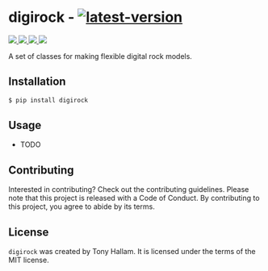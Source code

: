 # digirock - [![latest-version](https://img.shields.io/pypi/v/digirock?color=006dad&label=pypi_version&logo=Python&logoColor=white)](https://pypi.org/project/digirock)

<p align="left">
    <a href="https://github.com/trhallam/digirock/actions" 
       alt="Python Tests">
        <img src="https://img.shields.io/endpoint?url=https://gist.githubusercontent.com/trhallam/0da415ee1bf30b0fc37a2fc4ddafbdee/raw/digirock_test.json" />
    </a>
    <a href="https://trhallam.github.io/digirock/#project-layout" 
       alt="Mkdocs">
        <img src="https://img.shields.io/endpoint?url=https://gist.githubusercontent.com/trhallam/0da415ee1bf30b0fc37a2fc4ddafbdee/raw/digirock_docs.json" />
    </a>
        <a href="https://github.com/psf/black" 
       alt="black">
        <img src="https://img.shields.io/badge/code_style-black-000000.svg" />
    </a>
    </a>
        <a href="https://github.com/trhallam/digirock/blob/main/LICENSE" 
       alt="License">
        <img src="https://img.shields.io/badge/license-MIT-brightgreen" />
    </a>
</p>

A set of classes for making flexible digital rock models.

## Installation

```bash
$ pip install digirock
```

## Usage

- TODO

## Contributing

Interested in contributing? Check out the contributing guidelines. Please note that this project is released with a Code of Conduct. By contributing to this project, you agree to abide by its terms.

## License

`digirock` was created by Tony Hallam. It is licensed under the terms of the MIT license.

